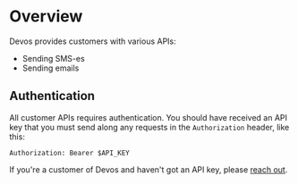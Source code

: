 # Overview
Devos provides customers with various APIs:

* Sending SMS-es
* Sending emails

## Authentication
All customer APIs requires authentication. You should have received an API key that you must send along any requests in the `Authorization` header, like this:

```
Authorization: Bearer $API_KEY
```

If you're a customer of Devos and haven't got an API key, please [reach out](https://devos.no/kontakt).
